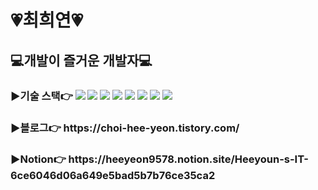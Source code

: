 <h1>💗최희연💗</h1>
<h2>💻개발이 즐거운 개발자💻</h2>
<h3>▶기술 스택👉
<img src="https://img.shields.io/badge/HTML-E34F26?style=flat-square&logo=HTML5&logoColor=white"/> <img src="https://img.shields.io/badge/CSS-1572B6?style=flat-square&logo=CSS3&logoColor=white"/> <img src="https://img.shields.io/badge/JavaScript-F7DF1E?style=flat-square&logo=JavaScript&logoColor=white"/> <img src="https://img.shields.io/badge/React-61DAFB?style=flat-square&logo=React&logoColor=white"/> <img src="https://img.shields.io/badge/Unity-FFFFFF?style=flat-square&logo=Unity&logoColor=black"/> <img src="https://img.shields.io/badge/Kotlin-7F52FF?style=flat-square&logo=Kotlin&logoColor=white"/> <img src="https://img.shields.io/badge/Notion-000000?style=flat-square&logo=Notion&logoColor=white"/> <img src="https://img.shields.io/badge/GitHub-181717?style=flat-square&logo=GitHub&logoColor=white"/></h3>
<h3>▶블로그👉 https://choi-hee-yeon.tistory.com/ </h3>
<h3>▶Notion👉 https://heeyeon9578.notion.site/Heeyoun-s-IT-6ce6046d06a649e5bad5b7b76ce35ca2</h3>

